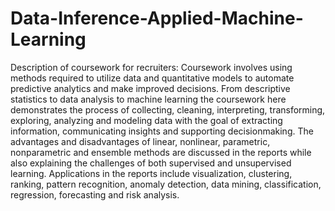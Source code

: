 # Data-Inference-Applied-Machine-Learning 

Description of coursework for recruiters:
Coursework involves using methods required to utilize data and quantitative models to automate predictive analytics and make improved decisions. From descriptive statistics to data analysis to machine learning the coursework here demonstrates the process of collecting, cleaning, interpreting, transforming, exploring, analyzing and modeling data with the goal of extracting information, communicating insights and supporting decisionmaking. The advantages and disadvantages of linear, nonlinear, parametric, nonparametric and ensemble methods are discussed in the reports while also explaining the challenges of both supervised and unsupervised learning. Applications in the reports include visualization, clustering, ranking, pattern recognition, anomaly detection, data mining, classification, regression, forecasting and risk analysis. 


